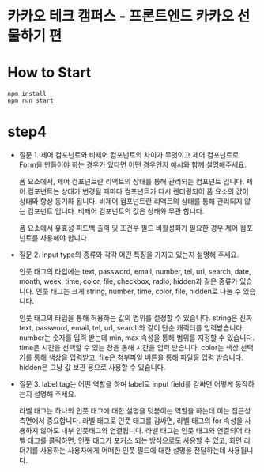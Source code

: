 # 카카오 테크 캠퍼스 - 프론트엔드 카카오 선물하기 편
# How to Start
```agsl
npm install
npm run start
```
# step4
- 질문 1. 제어 컴포넌트와 비제어 컴포넌트의 차이가 무엇이고 제어 컴포넌트로 Form을 만들어야 하는 경우가 있다면 어떤 경우인지 예시와 함께 설명해주세요.


    폼 요소에서, 제어 컴포넌트란 리액트의 상태를 통해 관리되는 컴포넌트 입니다.
    제어 컴포넌트는 상태가 변경될 때마다 컴포넌트가 다시 렌더링되어 폼 요소의 값이 상태와 항상 동기화 됩니다.
    비제어 컴포넌트란 리액트의 상태를 통해 관리되지 않는 컴포넌트 입니다.
    비제어 컴포넌트의 값은 상태와 무관 합니다.

    폼 요소에서 유효성 피드백 출력 및 조건부 필드 비활성화가 필요한 경우 제어 컴포넌트를 사용해야 합니다.
    

- 질문 2. input type의 종류와 각각 어떤 특징을 가지고 있는지 설명해 주세요.
    
    
    인풋 태그의 타입에는 text, password, email, number, tel, url, search, date, 
    month, week, time, color, file, checkbox, radio, hidden과 같은 종류가 있습니다.
    인풋 태그는 크게 string, number, time, color, file, hidden로 나눌 수 있습니다.

    인풋 태그의 타입을 통해 허용하는 값의 범위를 설정할 수 있습니다.
    string은 진짜 text, password, email, tel, url, search와 같이 단순 캐릭터를 입력받습니다.
    number는 숫자를 입력 받는데 min, max 속성을 통해 범위를 지정할 수 있습니다.
    time은 시간을 선택할 수 있는 창을 통해 시간을 입력 받습니다.
    color는 색상 선택기를 통해 색상을 입력받고, file은 첨부파일 버튼을 통해 파일을 입력 받습니다.
    hidden은 그냥 값 보관 용으로 사용할 수 있습니다.

- 질문 3. label tag는 어떤 역할을 하며 label로 input field를 감싸면 어떻게 동작하는지 설명해 주세요.


    라벨 태그는 하나의 인풋 태그에 대한 설명을 덧붙이는 역할을 하는데 이는 접근성 측면에서 중요합니다.
    라벨 태그로 인풋 태그를 감싸면, 라벨 태그의 for 속성을 사용하지 않아도 내부 인풋태그와 연결됩니다.
    라벨 태그는 인풋 태그와 연결되어 라벨 태그를 클릭하면, 인풋 태그가 포커스 되는 방식으로도 사용할 수 있고,
    화면 리더기를 사용하는 사용자에게 어떠한 인풋 필드에 대한 설명을 전달하는데 사용됩니다.